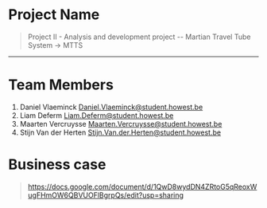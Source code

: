 # Project Name
> Project II - Analysis and development project -- Martian Travel Tube System -> MTTS
<hr>

# Team Members
1. Daniel Vlaeminck <Daniel.Vlaeminck@student.howest.be>
2. Liam Deferm <Liam.Deferm@student.howest.be>
3. Maarten Vercruysse <Maarten.Vercruysse@student.howest.be>
4. Stijn Van der Herten <Stijn.Van.der.Herten@student.howest.be>

# Business case
> https://docs.google.com/document/d/1QwD8wydDN4ZRtoG5qReoxWugFHmOW6QBVUOFlBgrpQs/edit?usp=sharing